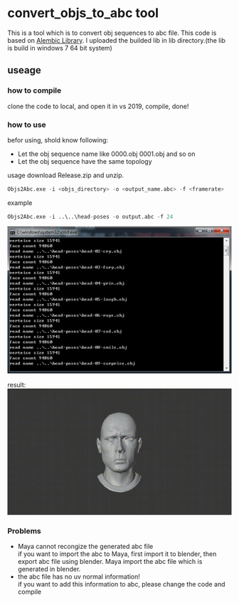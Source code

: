 # convert_objs_to_abc tool

This is a tool which is to convert obj sequences to abc file. This code is based on [Alembic Library](https://github.com/alembic/alembic). I uploaded the builded lib in lib directory.(the lib is build in windows 7 64 bit system)

## useage  
### how to compile  
clone the code to local, and open it in vs 2019, compile, done!

### how to use  
befor using, shold know following:
* Let the obj sequence name like 0000.obj 0001.obj and so on
* Let the obj sequence have the same topology

usage
download Release.zip and unzip.
```python
Objs2Abc.exe -i <objs_directory> -o <output_name.abc> -f <framerate>
```
example  
```python
Objs2Abc.exe -i ..\..\head-poses -o output.abc -f 24
```
![](./imgs/1.png)  

result:  
![](./imgs/0.gif)


### Problems  
* Maya cannot recongize the generated abc file  
if you want to import the abc to Maya, first import it to blender, then export abc file using blender. Maya import the abc file which is generated in blender. 
* the abc file has no uv normal information!  
  if you  want to add this information to abc, please change the code and compile
